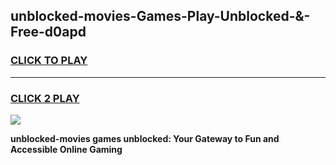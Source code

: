 
## unblocked-movies-Games-Play-Unblocked-&-Free-d0apd
<h3>
<a href="https://premium76.site?title=unblocked-movies&ref=24A">CLICK TO PLAY</a></h3>
<hr>

<h3>
<a href="https://premium76.site?title=unblocked-movies&ref=24A">CLICK 2 PLAY</a>
  
</h3>

<a href="https://premium76.site?title=unblocked-movies&ref=24A"><img src="https://clearcache.store/games.png"></a>


**unblocked-movies games unblocked: Your Gateway to Fun and Accessible Online Gaming**
